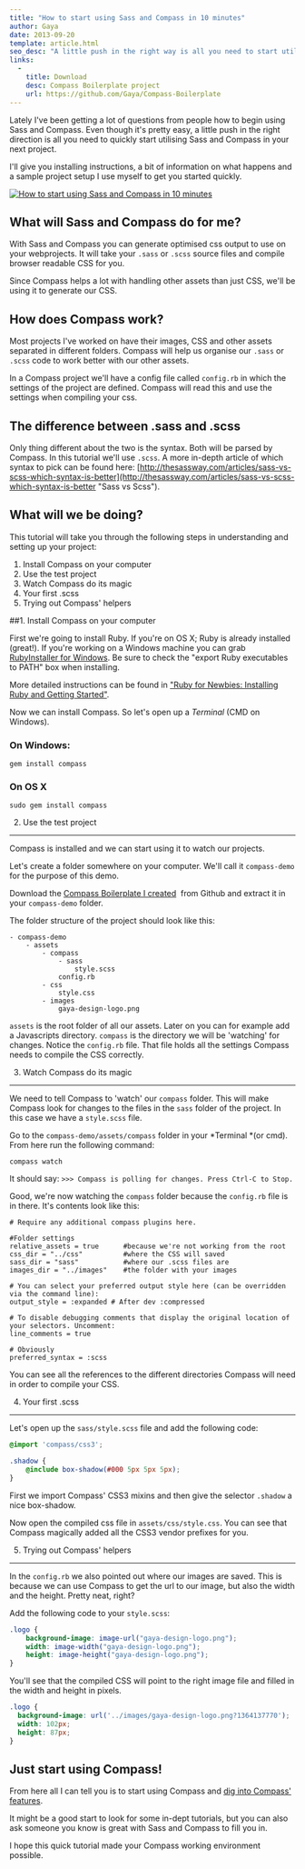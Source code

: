 ```yaml
---
title: "How to start using Sass and Compass in 10 minutes"
author: Gaya
date: 2013-09-20
template: article.html
seo_desc: "A little push in the right way is all you need to start utilising Sass and Compass. I'll give you installing instructions and a sample setup to get started."
links:
  -
    title: Download
    desc: Compass Boilerplate project
    url: https://github.com/Gaya/Compass-Boilerplate
---
```

Lately I've been getting a lot of questions from people how to begin using Sass and Compass. Even though it's pretty easy, a little push in the right direction is all you need to quickly start utilising Sass and Compass in your next project.

I'll give you installing instructions, a bit of information on what happens and a sample project setup I use myself to get you started quickly.

[![How to start using Sass and Compass in 10 minutes](/articles/how-to-start-using-sass-and-compass-in-10-minutes/how-to-sass-compass.jpg)](/articles/how-to-start-using-sass-and-compass-in-10-minutes/ "How to start using Sass and Compass in 10 minutes")

<span class="more"></span>

What will Sass and Compass do for me?
-------------------------------------

With Sass and Compass you can generate optimised css output to use on your webprojects. It will take your `.sass` or `.scss` source files and compile browser readable CSS for you.

Since Compass helps a lot with handling other assets than just CSS, we'll be using it to generate our CSS.

How does Compass work?
----------------------

Most projects I've worked on have their images, CSS and other assets separated in different folders. Compass will help us organise our `.sass` or `.scss` code to work better with our other assets.

In a Compass project we'll have a config file called `config.rb` in which the settings of the project are defined. Compass will read this and use the settings when compiling your css.

The difference between .sass and .scss
--------------------------------------

Only thing different about the two is the syntax. Both will be parsed by Compass. In this tutorial we'll use `.scss`. A more in-depth article of which syntax to pick can be found here: [http://thesassway.com/articles/sass-vs-scss-which-syntax-is-better](http://thesassway.com/articles/sass-vs-scss-which-syntax-is-better "Sass vs Scss").

What will we be doing?
----------------------

This tutorial will take you through the following steps in understanding and setting up your project:

1. Install Compass on your computer
2. Use the test project
3. Watch Compass do its magic
4. Your first .scss
5. Trying out Compass' helpers

##1. Install Compass on your computer

First we're going to install Ruby. If you're on OS X; Ruby is already installed (great!). If you're working on a Windows machine you can grab [RubyInstaller for Windows](http://rubyinstaller.org/ "RubyInstaller"). Be sure to check the "export Ruby executables to PATH" box when installing.

More detailed instructions can be found in ["Ruby for Newbies: Installing Ruby and Getting Started"](http://net.tutsplus.com/tutorials/ruby/ruby-for-newbies-installing-ruby-and-getting-started/ "Ruby for Newbies: Installing Ruby and Getting Started").

Now we can install Compass. So let's open up a *Terminal* (CMD on Windows).

### On Windows:

```
gem install compass
```

### On OS X

```
sudo gem install compass
```

2. Use the test project
-----------------------

Compass is installed and we can start using it to watch our projects.

Let's create a folder somewhere on your computer. We'll call it `compass-demo` for the purpose of this demo.

Download the [Compass Boilerplate I created](https://github.com/Gaya/Compass-Boilerplate/archive/master.zip "Compass Boilerplate")  from Github and extract it in your `compass-demo` folder.

The folder structure of the project should look like this:


```
- compass-demo
	- assets
		- compass
			- sass
				style.scss
			config.rb
		- css
			style.css
		- images
			gaya-design-logo.png
```


`assets` is the root folder of all our assets. Later on you can for example add a Javascripts directory. `compass` is the directory we will be 'watching' for changes. Notice the `config.rb` file. That file holds all the settings Compass needs to compile the CSS correctly.

3. Watch Compass do its magic
-----------------------------

We need to tell Compass to 'watch' our `compass` folder. This will make Compass look for changes to the files in the `sass` folder of the project. In this case we have a `style.scss` file.

Go to the `compass-demo/assets/compass` folder in your *Terminal *(or cmd). From here run the following command:

`compass watch`

It should say: `>>> Compass is polling for changes. Press Ctrl-C to Stop.`

Good, we're now watching the `compass` folder because the `config.rb` file is in there. It's contents look like this:


```
# Require any additional compass plugins here.

#Folder settings
relative_assets = true      #because we're not working from the root
css_dir = "../css"          #where the CSS will saved
sass_dir = "sass"           #where our .scss files are
images_dir = "../images"    #the folder with your images

# You can select your preferred output style here (can be overridden via the command line):
output_style = :expanded # After dev :compressed

# To disable debugging comments that display the original location of your selectors. Uncomment:
line_comments = true

# Obviously
preferred_syntax = :scss
```


You can see all the references to the different directories Compass will need in order to compile your CSS.

4. Your first .scss
-------------------

Let's open up the `sass/style.scss` file and add the following code:


```scss
@import 'compass/css3';

.shadow {
    @include box-shadow(#000 5px 5px 5px);
}
```


First we import Compass' CSS3 mixins and then give the selector `.shadow` a nice box-shadow.

Now open the compiled css file in `assets/css/style.css`. You can see that Compass magically added all the CSS3 vendor prefixes for you.

5. Trying out Compass' helpers
------------------------------

In the `config.rb` we also pointed out where our images are saved. This is because we can use Compass to get the url to our image, but also the width and the height. Pretty neat, right?

Add the following code to your `style.scss`:


```scss
.logo {
    background-image: image-url("gaya-design-logo.png");
    width: image-width("gaya-design-logo.png");
    height: image-height("gaya-design-logo.png");
}
```


You'll see that the compiled CSS will point to the right image file and filled in the width and height in pixels.


```css
.logo {
  background-image: url('../images/gaya-design-logo.png?1364137770');
  width: 102px;
  height: 87px;
}
```


Just start using Compass!
-------------------------

From here all I can tell you is to start using Compass and [dig into Compass' features](http://compass-style.org/reference/compass/ "Compass Reference").

It might be a good start to look for some in-dept tutorials, but you can also ask someone you know is great with Sass and Compass to fill you in.

I hope this quick tutorial made your Compass working environment possible.